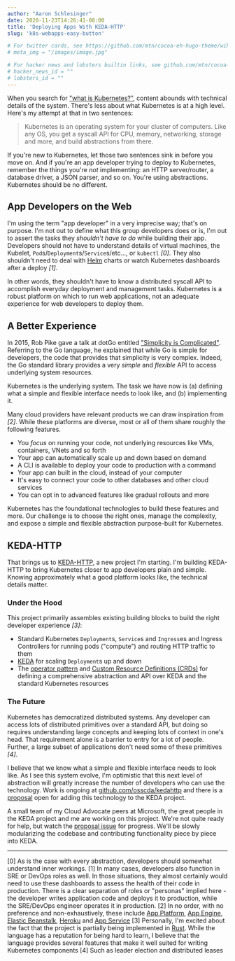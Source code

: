 ```yaml
---
author: "Aaron Schlesinger"
date: 2020-11-23T14:26:41-08:00
title: 'Deploying Apps With KEDA-HTTP'
slug: 'k8s-webapps-easy-button'

# For twitter cards, see https://github.com/mtn/cocoa-eh-hugo-theme/wiki/Twitter-cards
# meta_img = "/images/image.jpg"

# For hacker news and lobsters builtin links, see github.com/mtn/cocoa-eh-hugo-theme/wiki/Social-Links
# hacker_news_id = ""
# lobsters_id = ""
---
```


When you search for ["what is Kubernetes?"](https://duckduckgo.com/?q=what+is+kubernetes&t=brave&ia=web), content abounds with technical details of the system. There's less about what Kubernetes is at a high level. Here's my attempt at that in two sentences:

>Kubernetes is an operating system for your cluster of computers. Like any OS, you get a syscall API for CPU, memory, networking, storage and more, and build abstractions from there.

If you're new to Kubernetes, let those two sentences sink in before you move on. And if you're an app developer trying to deploy to Kubernetes, remember the things you're _not_ implementing: an HTTP server/router, a database driver, a JSON parser, and so on. You're using abstractions. Kubernetes should be no different.

## App Developers on the Web

I'm using the term "app developer" in a very imprecise way; that's on purpose. I'm not out to define what this group developers does or is, I'm out to assert the tasks they _shouldn't have to do_ while building their app. Developers should not have to understand details of virtual machines, the Kubelet, `Pod`s/`Deployment`s/`Service`s/etc..., or `kubectl` _[0]_. They also shouldn't need to deal with [Helm](https://helm.sh) charts or watch Kubernetes dashboards after a deploy _[1]_.

In other words, they shouldn't have to know a distributed syscall API to accomplish everyday deployment and management tasks. Kubernetes is a robust platform on which to run web applications, not an adequate experience for web developers to deploy them.

## A Better Experience

In 2015, Rob Pike gave a talk at dotGo entitled ["Simplicity is Complicated"](https://www.youtube.com/watch?v=rFejpH_tAHM). Referring to the Go language, he explained that while Go is simple for developers, the code that provides that simplicity is very complex. Indeed, the Go standard library provides a very _simple_ and _flexible_ API to access underlying system resources.

Kubernetes is the underlying system. The task we have now is (a) defining what a simple and flexible interface needs to look like, and (b) implementing it.

Many cloud providers have relevant products we can draw inspiration from _[2]_. While these platforms are diverse, most or all of them share roughly the following features.

- You _focus_ on running your code, not underlying resources like VMs, containers, VNets and so forth
- Your app can automatically scale up and down based on demand
- A CLI is available to deploy your code to production with a command
- Your app can built in the cloud, instead of your computer
- It's easy to connect your code to other databases and other cloud services
- You can opt in to advanced features like gradual rollouts and more

 Kubernetes has the foundational technologies to build these features and more. Our challenge is to choose the right ones, manage the complexity, and expose a simple and flexible abstraction purpose-built for Kubernetes.

## KEDA-HTTP

That brings us to [KEDA-HTTP](https://github.com/osscda/kedahttp), a new project I'm starting. I'm building KEDA-HTTP to bring Kubernetes closer to app developers plain and simple. Knowing approximately what a good platform looks like, the technical details matter.

### Under the Hood

This project primarily assembles existing building blocks to build the right developer experience _[3]_:

- Standard Kubernetes `Deployment`s, `Service`s and `Ingress`es and Ingress Controllers for running pods ("compute") and routing HTTP traffic to them
- [KEDA](https://keda.sh) for scaling `Deployment`s up and down
- The [operator pattern](https://kubernetes.io/docs/concepts/extend-kubernetes/operator/) and [Custom Resource Definitions (CRDs)](https://kubernetes.io/docs/concepts/extend-kubernetes/api-extension/custom-resources/) for defining a comprehensive abstraction and API over KEDA and the standard Kubernetes resources

### The Future

Kubernetes has democratized distributed systems. Any developer can access lots of distributed primitives over a standard API, but doing so requires understanding large concepts and keeping lots of context in one's head. That requirement alone is a barrier to entry for a lot of people. Further, a large subset of applications don't need some of these primitives _[4]_.

I believe that we know what a simple and flexible interface needs to look like. As I see this system evolve, I'm optimistic that this next level of abstraction will greatly increase the number of developers who can use the technology. Work is ongoing at [github.com/osscda/kedahttp](https://github.com/osscda/kedahttp) and there is a [proposal](https://github.com/kedacore/keda/issues/538) open for adding this technology to the KEDA project.

A small team of my Cloud Advocate peers at Microsoft, the great people in the KEDA project and me are working on this project. We're not quite ready for help, but watch the [proposal issue](https://github.com/kedacore/keda/issues/538) for progress. We'll be slowly modularizing the codebase and contributing functionality piece by piece into KEDA.

---
[0] As is the case with every abstraction, developers should somewhat understand inner workings.
[1] In many cases, developers also function in SRE or DevOps roles as well. In those situations, they almost certainly would need to use these dashboards to assess the health of their code in production. There is a clear separation of roles or "personas" implied here - the developer writes application code and deploys it to production, while the SRE/DevOps engineer operates it in production.
[2]  In no order, with no preference and non-exhaustively, these include [App Platform](https://www.digitalocean.com/products/app-platform/), [App Engine](https://cloud.google.com/appengine/), [Elastic Beanstalk](https://aws.amazon.com/elasticbeanstalk/), [Heroku](https://heroku.com) and [App Service](https://azure.microsoft.com/en-us/services/app-service/)
[3] Personally, I'm excited about the fact that the project is partially being implemented in [Rust](https://rust-lang.org). While the language has a reputation for being hard to learn, I believe that the language provides several features that make it well suited for writing Kubernetes components
[4] Such as leader election and distributed leases
